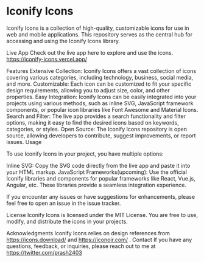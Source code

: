 # Iconify Icons


Iconify Icons is a collection of high-quality, customizable icons for use in web and mobile applications. This repository serves as the central hub for accessing and using the Iconify Icons library.

Live App
Check out the live app here to explore and use the icons.
https://iconify-icons.vercel.app/

Features
Extensive Collection: Iconify Icons offers a vast collection of icons covering various categories, including technology, business, social media, and more.
Customizable: Each icon can be customized to fit your specific design requirements, allowing you to adjust size, color, and other properties.
Easy Integration: Iconify Icons can be easily integrated into your projects using various methods, such as inline SVG, JavaScript framework components, or popular icon libraries like Font Awesome and Material Icons.
Search and Filter: The live app provides a search functionality and filter options, making it easy to find the desired icons based on keywords, categories, or styles.
Open Source: The Iconify Icons repository is open source, allowing developers to contribute, suggest improvements, or report issues.
Usage

To use Iconify Icons in your project, you have multiple options:

Inline SVG: Copy the SVG code directly from the live app and paste it into your HTML markup.
JavaScript Frameworks(upcoming): Use the official Iconify libraries and components for popular frameworks like React, Vue.js, Angular, etc. These libraries provide a seamless integration experience.

If you encounter any issues or have suggestions for enhancements, please feel free to open an issue in the issue tracker.

License
Iconify Icons is licensed under the MIT License. You are free to use, modify, and distribute the icons in your projects.

Acknowledgments
Iconify Icons relies on design references from https://icons.download/ and https://iconoir.com/ . 
Contact
If you have any questions, feedback, or inquiries, please reach out to me at https://twitter.com/prash2403

